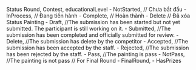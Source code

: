 Status Round, Contest, educationalLevel 
    - NotStarted,   // Chưa bắt đầu
    - InProcess,    // Đang tiến hành
    - Complete,     // Hoàn thành
    - Delete        // Đã xóa
Status Painting 
    - Draft, //The submission has been started but not yet submitted. The participant is still working on it.
    - Submitted, //The submission has been completed and officially submitted for review.
    - Delete, //The submission has delete by the competitor
    - Accepted, //The submission has been accepted by the staff.
    - Rejected, //The submission has been rejected by the staff.
    - Pass, //The painting is pass
    - NotPass, //The painting is not pass
    // For Final Round
    - FinalRound,
    - HasPrizes
